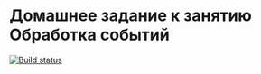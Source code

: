 # Домашнее задание к занятию  Обработка событий

[![Build status](https://ci.appveyor.com/api/projects/status/ut6k9pqadlf0r706?svg=true)](https://ci.appveyor.com/project/Nikan152435/task-events)
